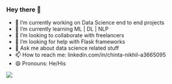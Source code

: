 ### Hey there 👋

- 🔭 I’m currently working on Data Science end to end projects
- 🌱 I’m currently learning ML | DL | NLP
- 👯 I’m looking to collaborate with freelancers
- 🤔 I’m looking for help with Flask frameworks
- 💬 Ask me about data science related stuff
- 📫 How to reach me: linkedin.com/in/chinta-nikhil-a3665095
- 😄 Pronouns: He/His

<img src="https://github-readme-stats.vercel.app/api?username=git-nikh&&show_icons=true&title_color=ffffff&icon_color=bb2acf&text_color=daf7dc&bg_color=151515">
